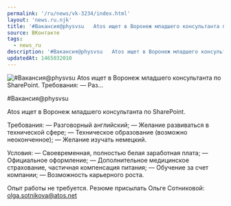 ```yaml
---
permalink: '/ru/news/vk-3234/index.html'
layout: 'news.ru.njk'
title: '#Вакансия@physvsu   Atos ищет в Воронеж младшего консультанта по SharePoint.  Требования: — Раз…'
source: ВКонтакте
tags:
  - news_ru
description: '#Вакансия@physvsu   Atos ищет в Воронеж младшего консультанта по SharePoint.  Требования: — Раз…'
updatedAt: 1465032010
---
```

![#Вакансия@physvsu   Atos ищет в Воронеж младшего консультанта по SharePoint.  Требования: — Раз…](https://sun9-71.userapi.com/impf/c626417/v626417484/10746/3KpojljDhOA.jpg?size=900x600&quality=96&proxy=1&sign=9ad5111bf02d2ef0fd4e01ae611d5799&c_uniq_tag=U2Dwpk50noVWKRJch8yrKBxkffm3oLxw7n-CShBN5Tg&type=album)

#Вакансия@physvsu

Atos ищет в Воронеж младшего консультанта по SharePoint.

Требования:
— Разговорный английский;
— Желание развиваться в технической сфере;
— Техническое образование (возможно неоконченное);
— Желание изучать немецкий.

Условия:
— Своевременная, полностью белая заработная плата;
— Официальное оформление;
— Дополнительное медицинское страхование, частичная компенсация питания;
— Обучение за счет компании;
— Возможность карьерного роста.

Опыт работы не требуется.
Резюме присылать Ольге Сотниковой: olga.sotnikova@atos.net
